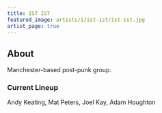 ```yaml
---
title: IST IST
featured_image: artists/i/ist-ist/ist-ist.jpg
artist_page: true
---
```

## About

Manchester-based post-punk group.

### Current Lineup

Andy Keating, Mat Peters, Joel Kay, Adam Houghton

